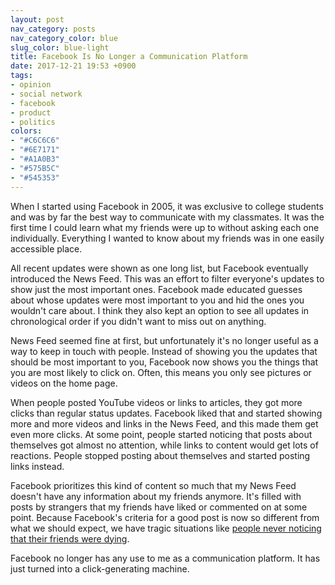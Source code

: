 ```yaml
---
layout: post
nav_category: posts
nav_category_color: blue
slug_color: blue-light
title: Facebook Is No Longer a Communication Platform
date: 2017-12-21 19:53 +0900
tags:
- opinion
- social network
- facebook
- product
- politics
colors:
- "#C6C6C6"
- "#6E7171"
- "#A1A0B3"
- "#575B5C"
- "#545353"
---
```


When I started using Facebook in 2005, it was exclusive to college students and was by far the best way to communicate with my classmates. It was the first time I could learn what my friends were up to without asking each one individually. Everything I wanted to know about my friends was in one easily accessible place.

All recent updates were shown as one long list, but Facebook eventually introduced the News Feed. This was an effort to filter everyone's updates to show just the most important ones. Facebook made educated guesses about whose updates were most important to you and hid the ones you wouldn't care about. I think they also kept an option to see all updates in chronological order if you didn't want to miss out on anything.

<!-- more -->

News Feed seemed fine at first, but unfortunately it's no longer useful as a way to keep in touch with people. Instead of showing you the updates that should be most important to you, Facebook now shows you the things that you are most likely to click on. Often, this means you only see pictures or videos on the home page.

When people posted YouTube videos or links to articles, they got more clicks than regular status updates. Facebook liked that and started showing more and more videos and links in the News Feed, and this made them get even more clicks. At some point, people started noticing that posts about themselves got almost no attention, while links to content would get lots of reactions. People stopped posting about themselves and started posting links instead.

Facebook prioritizes this kind of content so much that my News Feed doesn't have any information about my friends anymore. It's filled with posts by strangers that my friends have liked or commented on at some point. Because Facebook's criteria for a good post is now so different from what we should expect, we have tragic situations like [people never noticing that their friends were dying](https://twitter.com/Hellchick/status/942863353403150336).

Facebook no longer has any use to me as a communication platform. It has just turned into a click-generating machine.
